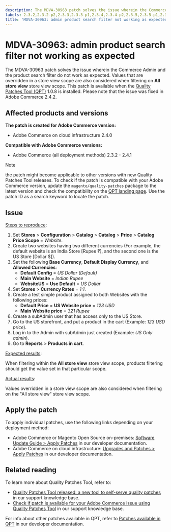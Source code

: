 ```yaml
---
description: The MDVA-30963 patch solves the issue wherein the Commerce Admin and the product search filter do not work as expected. Values that are overridden in a store view scope are also considered when filtering on **All store view** store view scope. This patch is available when the [Quality Patches Tool (QPT)](https://support.magento.com/hc/en-us/articles/360047139492) 1.0.8 is installed. Please note that the issue was fixed in Adobe Commerce 2.4.2.
labels: 2.3.2,2.3.2-p2,2.3.3,2.3.3-p1,2.3.4,2.3.4-p2,2.3.5,2.3.5-p1,2.3.5-p2,2.3.6,2.4.0,2.4.0-p1,2.4.1,2.4.1-p1,QPT 1.0.8,QPT patches,Magento Commerce,Magento Commerce Cloud,Quality Patches Tool,disabled,enabled,product search filter,Adobe Commerce,cloud infrastructure,on-premises
title: 'MDVA-30963: admin product search filter not working as expected'
---
```


# MDVA-30963: admin product search filter not working as expected

The MDVA-30963 patch solves the issue wherein the Commerce Admin and the product search filter do not work as expected. Values that are overridden in a store view scope are also considered when filtering on **All store view** store view scope. This patch is available when the [Quality Patches Tool (QPT)](https://support.magento.com/hc/en-us/articles/360047139492) 1.0.8 is installed. Please note that the issue was fixed in Adobe Commerce 2.4.2.

## Affected products and versions

**The patch is created for Adobe Commerce version:**

* Adobe Commerce on cloud infrastructure 2.4.0

**Compatible with Adobe Commerce versions:**

* Adobe Commerce (all deployment methods) 2.3.2 - 2.4.1

>[!NOTE]
>
>the patch might become applicable to other versions with new Quality Patches Tool releases. To check if the patch is compatible with your Adobe Commerce version, update the `magento/quality-patches` package to the latest version and check the compatibility on the [QPT landing page](https://devdocs.magento.com/quality-patches/tool.html#patch-grid). Use the patch ID as a search keyword to locate the patch.

## Issue

<u>Steps to reproduce</u>:

1. Set **Stores** > **Configuration** > **Catalog** > **Catalog** > **Price** > **Catalog Price Scope** = *Website*.
1. Create two websites having two different currencies (For example, the default website is an India Store \[Rupee ₹\], and the second one is the US Store \[Dollar $\]).
1. Set the following **Base Currency**, **Default Display Currency**, and **Allowed Currencies**:
    * **Default Config** = *US Dollar (Default)*
    * **Main Website** = *Indian Rupee*
    * **WebsiteUS** = **Use Default** = *US Dollar*
1. Set **Stores** > **Currency Rates** = *1:1*.
1. Create a test simple product assigned to both Websites with the following prices:
    * **Default Price** = **US Website price** = *123 USD*
    * **Main Website price** = *321 Rupee*
1. Create a subAdmin user that has access only to the US Store.
1. Go to the US storefront, and put a product in the cart (Example: *123 USD price*).
1. Log in to the Admin with subAdmin just created (Example: *US Only admin*).
1. Go to **Reports** > **Products in cart**.

<u>Expected results</u>:

When filtering within the **All store view** store view scope, products filtering should get the value set in that particular scope.

<u>Actual results</u>:

Values overridden in a store view scope are also considered when filtering on the "All store view" store view scope.

## Apply the patch

To apply individual patches, use the following links depending on your deployment method:

* Adobe Commerce or Magento Open Source on-premises: [Software Update Guide > Apply Patches](https://devdocs.magento.com/guides/v2.4/comp-mgr/patching/mqp.html) in our developer documentation.
* Adobe Commerce on cloud infrastructure: [Upgrades and Patches > Apply Patches](https://devdocs.magento.com/cloud/project/project-patch.html) in our developer documentation.

## Related reading

To learn more about Quality Patches Tool, refer to:

* [Quality Patches Tool released: a new tool to self-serve quality patches](https://support.magento.com/hc/en-us/articles/360047139492) in our support knowledge base.
* [Check if patch is available for your Adobe Commerce issue using Quality Patches Tool](https://support.magento.com/hc/en-us/articles/360047125252) in our support knowledge base.

For info about other patches available in QPT, refer to [Patches available in QPT](https://devdocs.magento.com/quality-patches/tool.html#patch-grid) in our developer documentation.